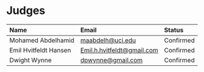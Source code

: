 # Judges

| Name | Email |  Status |
| :--- | :---- |  :----- |
| Mohamed Abdelhamid | maabdelh@uci.edu  | Confirmed |
| Emil Hvitfeldt Hansen | Emil.h.hvitfeldt@gmail.com | Confirmed |
| Dwight Wynne | dpwynne@gmail.com | Confirmed |

